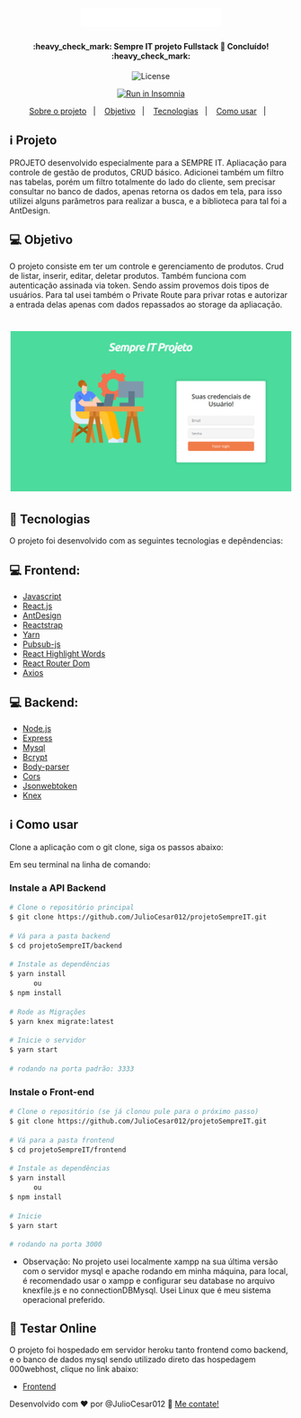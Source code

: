 <h1 align="center">
    <img alt="ProjetoSempreIT" title="#ProjetoSempreIT" src="./screenshots/logo.png" width="250px" />
</h1>

<h4 align="center">
	:heavy_check_mark:  Sempre IT projeto Fullstack 🚀 Concluído! :heavy_check_mark:
</h4>
<p align="center">
  <img alt="License" src="https://img.shields.io/badge/license-MIT-brightgreen">
</p>

<p align="center">
<a href="https://insomnia.rest/run/?label=NLW%201.0%20-%20Ecoleta&uri=https%3A%2F%2Fraw.githubusercontent.com%2FDanielObara%2FNLW-1.0%2Fmaster%2Fbackend%2FInsomnia.json" target="_blank"><img src="https://insomnia.rest/images/run.svg" alt="Run in Insomnia"></a>
</p>
<p align="center">
  <a href="#-projeto">Sobre o projeto</a>&nbsp;&nbsp;&nbsp;|&nbsp;&nbsp;&nbsp;
  <a href="#-objetivo">Objetivo</a>&nbsp;&nbsp;&nbsp;|&nbsp;&nbsp;&nbsp;
  <a href="#tecnologias">Tecnologias</a>&nbsp;&nbsp;&nbsp;|&nbsp;&nbsp;&nbsp;
  <a href="#-como-usar">Como usar</a>&nbsp;&nbsp;&nbsp;|&nbsp;&nbsp;&nbsp;
</p>

## ℹ️ Projeto

PROJETO desenvolvido especialmente para a SEMPRE IT. Apliacação para controle de gestão de produtos, CRUD básico. Adicionei também um filtro nas tabelas, porém um filtro totalmente do lado do cliente, sem precisar consultar no banco de dados, apenas retorna os dados em tela, para isso utilizei alguns parâmetros para realizar a busca, e a biblioteca para tal foi a AntDesign.

## 💻 Objetivo

O projeto consiste em ter um controle e gerenciamento de produtos. Crud de listar, inserir, editar, deletar produtos. Também funciona com autenticação assinada via token. Sendo assim provemos dois tipos de usuários. Para tal usei também o Private Route para privar rotas e autorizar a entrada delas apenas com dados repassados ao storage da apliacação.

<h1 align="center">
    <img alt="Example" title="Example" src="./screenshots/telaInicial.png" width="500px" />
</h1>

## :rocket: Tecnologias

O projeto foi desenvolvido com as seguintes tecnologias e depêndencias:

## :computer: Frontend:

- [Javascript][javascript]
- [React.js][reactjs]
- [AntDesign][antdesign]
- [Reactstrap][reactstrap]
- [Yarn][yarn]
- [Pubsub-js][pubsub-js]
- [React Highlight Words][react-highlight-words]
- [React Router Dom][react-router-dom]
- [Axios][axios]

## :computer: Backend:

- [Node.js][nodejs]
- [Express][nodejs]
- [Mysql][nodejs]
- [Bcrypt][nodejs]
- [Body-parser][nodejs]
- [Cors][nodejs]
- [Jsonwebtoken][nodejs]
- [Knex][nodejs]

## :information_source: Como usar

Clone a aplicação com o git clone, siga os passos abaixo:

Em seu terminal na linha de comando:

### Instale a API Backend

```bash
# Clone o repositório principal
$ git clone https://github.com/JulioCesar012/projetoSempreIT.git

# Vá para a pasta backend
$ cd projetoSempreIT/backend

# Instale as dependências
$ yarn install
      ou
$ npm install

# Rode as Migrações
$ yarn knex migrate:latest

# Inicie o servidor
$ yarn start

# rodando na porta padrão: 3333
```

### Instale o Front-end

```bash
# Clone o repositório (se já clonou pule para o próximo passo)
$ git clone https://github.com/JulioCesar012/projetoSempreIT.git

# Vá para a pasta frontend
$ cd projetoSempreIT/frontend

# Instale as dependências
$ yarn install
      ou
$ npm install

# Inicie
$ yarn start

# rodando na porta 3000
```

- Observação: No projeto usei localmente xampp na sua última versão com o servidor mysql e apache rodando em minha máquina, para local, é recomendado usar o xampp e configurar seu database no arquivo knexfile.js e no connectionDBMysql. Usei Linux que é meu sistema operacional preferido.

## :rocket: Testar Online

O projeto foi hospedado em servidor heroku tanto frontend como backend, e o banco de dados mysql sendo utilizado direto das hospedagem 000webhost, clique no link abaixo:

- [Frontend][frontend]

Desenvolvido com ♥ por @JulioCesar012 :wave: [Me contate!](https://www.linkedin.com/in/julio-cesar-filho-759653171/)

[nodejs]: https://nodejs.org/
[javascript]: https://developer.mozilla.org/pt-BR/docs/Web/JavaScript
[reactjs]: https://reactjs.org
[antdesign]: https://ant.design/
[reactstrap]: https://reactstrap.github.io/
[yarn]: https://yarnpkg.com/
[pubsub-js]: https://www.npmjs.com/package/pubsub-js
[react-highlight-words]: https://www.npmjs.com/package/react-highlight-words
[react-router-dom]: https://reactrouter.com/web/guides/quick-start
[axios]: https://github.com/axios/axios
[express]: https://expressjs.com/pt-br/
[mysql]: https://www.mysql.com/
[bcrypt]: https://www.npmjs.com/package/bcryptjs
[body-parser]: https://www.npmjs.com/package/body-parser
[cors]: https://developer.mozilla.org/pt-BR/docs/Web/HTTP/Controle_Acesso_CORS
[jsonwebtoken]: https://jwt.io/
[knex]: http://knexjs.org/
[frontend]: https://github.com/axios/axios
